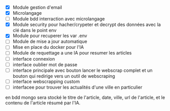 - [x] Module gestion d'email
- [x] Microlangage
- [ ] Module bdd interraction avec microlangage
- [x] Module security pour hacher/crypeter et decrypt des données avec la clé dans le point env
- [x] Module pour recuperer les var .env
- [ ] Module de mise a jour automatique
- [ ] Mise en place du docker pour l'IA
- [ ] Module de requettage a une IA pour resumer les articles
- [ ] interface connexion
- [ ] interface oublier mot de passe
- [ ] interface principale avec bouton lancer le webscrap complet et un bouton qui redirige vers un outil de webscraping
- [ ] interface webscrapping custom
- [ ] interfacee pour trouver les actualités d'une ville en particulier

en bdd mongo sera stocké le titre de l'article, date, ville, url de l'article, et le contenu de l'article résumé par l'IA.


